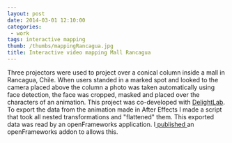 ```yaml
---
layout: post
date: 2014-03-01 12:10:00
categories:
 - work
tags: interactive mapping
thumb: /thumbs/mappingRancagua.jpg
title: Interactive video mapping Mall Rancagua
---
```


Three projectors were used to project over a conical column inside a mall in Rancagua, Chile.
When users standed in a marked spot and looked to the camera placed above the column a photo was taken automatically using face detection, the face was cropped, masked and placed over the characters of an animation. This project was co-developed with [DelightLab](http://www.delightlab.com).
To export the data from the animation made in After Effects I made a script that took all nested transformations and "flattened" them. This exported data was read by an openFrameworks application. I[ published ](https://github.com/roymacdonald/ofxAfterEffectsTransforms)an openFrameworks addon to allows this.
